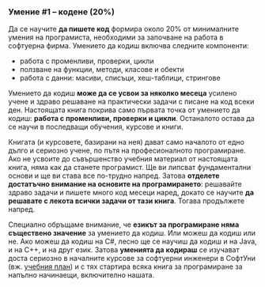 ### Умение #1 – кодене (20%)

Да се научите **да пишете код** формира около 20% от минималните умения на програмиста, необходими за започване на работа в софтуерна фирма. Умението да кодиш включва следните компоненти:
* работа с променливи, проверки, цикли
* ползване на функции, методи, класове и обекти
* работа с данни: масиви, списъци, хеш-таблици, стрингове

Умението да кодиш **може да се усвои за няколко месеца** усилено учене и здраво решаване на практически задачи с писане на код всеки ден. Настоящата книга покрива само първата точка от умението да кодиш: **работа с променливи, проверки и цикли**. Останалото остава да се научи в последващи обучения, курсове и книги.

Книгата (и курсовете, базирани на нея) дават само началото от едно дълго и сериозно учене, по пътя на професионалното програмиране. Ако не усвоите до съвършенство учебния материал от настоящата книга, няма как да станете програмист. Ще ви липсват фундаментални основи и ще ви става все по-трудно напред. Затова **отделете достатъчно внимание на основите на програмирането**: решавайте здраво задачи и пишете много код месеци наред, докато се научите **да решавате с лекота всички задачи от тази книга**. Тогава продължете напред.

Специално обръщаме внимание, че **езикът за програмиране няма съществено значение** за умението да кодиш. Или можеш да кодиш или не. Ако можеш да кодиш на C#, лесно ще се научиш да кодиш и на Java, и на C++, и на друг език. Затова **уменията да кодираш** се изучават доста сериозно в началните курсове за софтуерни инженери в СофтУни (вж. [учебния план](https://softuni.bg/curriculum)) и с тях стартира всяка книга за програмиране за напълно начинаещи, включително нашата.